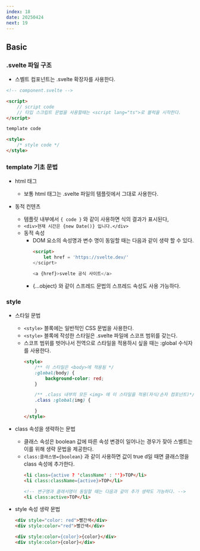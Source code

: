 ```yaml
---
index: 18
date: 20250424
next: 19
---
```


## Basic

### .svelte 파일 구조
- 스벨트 컴포넌트는 .svelte 확장자를 사용한다.

```html
<!-- component.svelte -->

<script>
    // script code
    // 타입 스크립트 문법을 사용할때는 <script lang="ts">로 블럭을 시작한다.
</script>

template code

<style>
    /* style code */
</style>
```


### template 기초 문법
- html 태그
    - 보통 html 태그는 .svelte 파일의 템플릿에서 그대로 사용한다.

- 동적 컨텐츠
    - 템플릿 내부에서 `{ code }` 와 같이 사용하면 식의 결과가 표시된다,
    - `<div>현재 시간은 {new Date()} 입니다.</div>`
    - 동적 속성
        - DOM 요소의 속성명과 변수 명이 동일할 때는 다음과 같이 생략 할 수 있다.
            ```html
            <script>
                let href = 'https://svelte.dev/'
            </sciprt>

            <a {href}>svelte 공식 사이트</a>
            ```
        - {...object} 와 같이 스프레드 문법의 스프레드 속성도 사용 가능하다.

### style
- 스타일 문법
    - `<style>` 블록에는 일반적인 CSS 문법을 사용한다.
    - `<style>` 블록에 작성한 스타일은 .svelte 파일에 스코프 범위를 갖는다.
    - 스코프 범위를 벗어나서 전역으로 스타일을 적용하시 싶을 때는 :global 수식자를 사용한다.
        ```html
        <style>
            /** 이 스타일은 <body>에 적용됨 */
            :global(body) {
                background-color: red;
            }

            /** .class 내부의 모든 <img> 에 이 스타일을 적용(자식/손자 컴포넌트)*/
            .class :global(img) {

            }
        </style>
        ```
    
- class 속성을 생략하는 문법
    - 클래스 속성은 boolean 값에 따른 속성 변경이 일어나는 경우가 잦아 스벨트는 이를 위해 생략 문법을 제공한다.
    - `class:클래스명={boolean}` 과 같이 사용하면 값이 true d일 때면 클래스명을 class 속성에 추가한다.
        ```html
        <li class={active ? 'className' : ''}>TOP</li>
        <li class:className={active}>TOP</li>

        <!-- 변구명과 클래서명이 동일할 때는 다음과 같이 추가 생략도 가능하다. -->
        <li class:active>TOP</li>
        ```

- style 속성 생략 문법
    ```html
    <div style="color: red">빨간색</div>
    <div style:color="red">빨간색</div>

    <div style:color={color}>{color}</div>
    <div style:color>{color}</div>
    ```